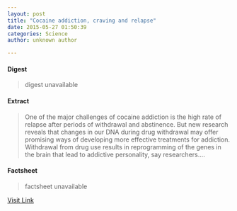 ```yaml
---
layout: post
title: "Cocaine addiction, craving and relapse"
date: 2015-05-27 01:50:39
categories: Science
author: unknown author

---
```



#### Digest
>digest unavailable

#### Extract
>One of the major challenges of cocaine addiction is the high rate of relapse after periods of withdrawal and abstinence. But new research reveals that changes in our DNA during drug withdrawal may offer promising ways of developing more effective treatments for addiction. Withdrawal from drug use results in reprogramming of the genes in the brain that lead to addictive personality, say researchers....

#### Factsheet
>factsheet unavailable

[Visit Link](http://feeds.sciencedaily.com/~r/sciencedaily/~3/Zw357mCXRu4/150526215039.htm)


